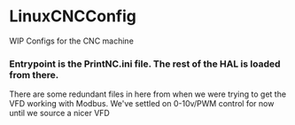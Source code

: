 # LinuxCNCConfig
WIP Configs for the CNC machine

### Entrypoint is the PrintNC.ini file. The rest of the HAL is loaded from there.

There are some redundant files in here from when we were trying to get the VFD working with Modbus.
We've settled on 0-10v/PWM control for now until we source a nicer VFD
